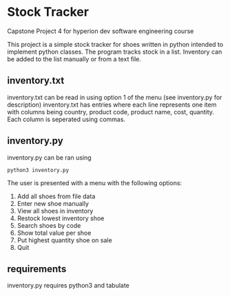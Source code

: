 # Stock Tracker
Capstone Project 4 for hyperion dev software engineering course

This project is a simple stock tracker for shoes written in python intended to implement python classes.
The program tracks stock in a list. Inventory can be added to the list manually or from a text file.

## inventory.txt
inventory.txt can be read in using option 1 of the menu (see inventory.py for description)
inventory.txt has entries where each line represents one item with columns being 
country, product code, product name, cost, quantity. Each column is seperated using commas.

## inventory.py
inventory.py can be ran using 
```
python3 inventory.py
```

The user is presented with a menu with the following options:
1. Add all shoes from file data
2. Enter new shoe manually
3. View all shoes in inventory
4. Restock lowest inventory shoe
5. Search shoes by code
6. Show total value per shoe
7. Put highest quantity shoe on sale
8. Quit

## requirements
inventory.py requires python3 and tabulate
